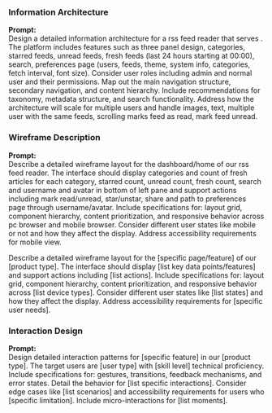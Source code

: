 ### Information Architecture
**Prompt:**<br>
Design a detailed information architecture for a rss feed reader that serves . The platform includes features such as three panel design, categories, starred feeds, unread feeds, fresh feeds (last 24 hours starting at 00:00), search, preferences page (users, feeds, theme, system info, categories, fetch interval, font size). Consider user roles including admin and normal user and their permissions. Map out the main navigation structure, secondary navigation, and content hierarchy. Include recommendations for taxonomy, metadata structure, and search functionality. Address how the architecture will scale for multiple users and handle images, text, multiple user with the same feeds, scrolling marks feed as read, mark feed unread.

### Wireframe Description
**Prompt:**<br>
Describe a detailed wireframe layout for the dashboard/home of our rss feed reader. The interface should display categories and count of fresh articles for each category, starred count, unread count, fresh count, search and username and avatar in bottom of left pane and support actions including mark read/unread, star/unstar, share and path to preferences page through username/avatar. Include specifications for: layout grid, component hierarchy, content prioritization, and responsive behavior across pc browser and mobile browser. Consider different user states like mobile or not and how they affect the display. Address accessibility requirements for mobile view.

Describe a detailed wireframe layout for the [specific page/feature] of our [product type]. The interface should display [list key data points/features] and support actions including [list actions]. Include specifications for: layout grid, component hierarchy, content prioritization, and responsive behavior across [list device types]. Consider different user states like [list states] and how they affect the display. Address accessibility requirements for [specific user needs].

### Interaction Design
**Prompt:**<br>
Design detailed interaction patterns for [specific feature] in our [product type]. The target users are [user type] with [skill level] technical proficiency. Include specifications for: gestures, transitions, feedback mechanisms, and error states. Detail the behavior for [list specific interactions]. Consider edge cases like [list scenarios] and accessibility requirements for users who [specific limitation]. Include micro-interactions for [list moments].